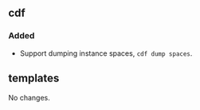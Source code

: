 ## cdf 

### Added

- Support dumping instance spaces, `cdf dump spaces`.

## templates

No changes.